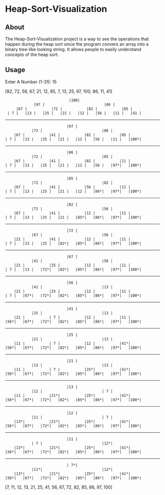 # Heap-Sort-Visualization

## About

The Heap-Sort-Visualization project is a way to see the operations that happen during the heap sort since the program convers an array into a binary tree-like looking string. It allows people to easily understand concepts of the heap sort.
  
## Usage

Enter A Number (1-31):
15


[82, 72, 56, 67, 21, 12, 85, 7, 13, 25, 97, 100, 86, 11, 41]

                                 |100|                              
                 |97 |                           |86 |              
         |67 |           |72 |           |82 |           |85 |       
     | 7 |   |13 |   |25 |   |21 |   |12 |   |56 |   |11 |   |41 | 

--------------------------------------------------------------
                                |97 |                              
                |72 |                           |86 |              
        |67 |           |41 |           |82 |           |85 |      
    | 7 |   |13 |   |25 |   |21 |   |12 |   |56 |   |11 |   |100*|  
 
--------------------------------------------------------------

                                |86 |                              
                |72 |                           |85 |              
        |67 |           |41 |           |82 |           |11 |      
    | 7 |   |13 |   |25 |   |21 |   |12 |   |56 |   |97*|   |100*|  

--------------------------------------------------------------

                                |85 |                              
                |72 |                           |82 |              
        |67 |           |41 |           |56 |           |11 |      
    | 7 |   |13 |   |25 |   |21 |   |12 |   |86*|   |97*|   |100*|  

--------------------------------------------------------------

                                |82 |                              
                |72 |                           |56 |              
        |67 |           |41 |           |12 |           |11 |      
    | 7 |   |13 |   |25 |   |21 |   |85*|   |86*|   |97*|   |100*|  

--------------------------------------------------------------

                                |72 |                              
                |67 |                           |56 |              
        |21 |           |41 |           |12 |           |11 |      
    | 7 |   |13 |   |25 |   |82*|   |85*|   |86*|   |97*|   |100*|  

--------------------------------------------------------------

                                |67 |                              
                |41 |                           |56 |              
        |21 |           |25 |           |12 |           |11 |      
    | 7 |   |13 |   |72*|   |82*|   |85*|   |86*|   |97*|   |100*|  

--------------------------------------------------------------

                                |56 |                              
                |41 |                           |13 |              
        |21 |           |25 |           |12 |           |11 |      
    | 7 |   |67*|   |72*|   |82*|   |85*|   |86*|   |97*|   |100*|  

--------------------------------------------------------------

                                |41 |                              
                |25 |                           |13 |              
        |21 |           | 7 |           |12 |           |11 |      
    |56*|   |67*|   |72*|   |82*|   |85*|   |86*|   |97*|   |100*|  

--------------------------------------------------------------

                                |25 |                              
                |21 |                           |13 |              
        |11 |           | 7 |           |12 |           |41*|      
    |56*|   |67*|   |72*|   |82*|   |85*|   |86*|   |97*|   |100*|  

--------------------------------------------------------------

                                |21 |                              
                |12 |                           |13 |              
        |11 |           | 7 |           |25*|           |41*|      
    |56*|   |67*|   |72*|   |82*|   |85*|   |86*|   |97*|   |100*|  

--------------------------------------------------------------

                                |13 |                              
                |12 |                           | 7 |              
        |11 |           |21*|           |25*|           |41*|      
    |56*|   |67*|   |72*|   |82*|   |85*|   |86*|   |97*|   |100*|  

--------------------------------------------------------------

                                |12 |                              
                |11 |                           | 7 |              
        |13*|           |21*|           |25*|           |41*|      
    |56*|   |67*|   |72*|   |82*|   |85*|   |86*|   |97*|   |100*|  

--------------------------------------------------------------

                                |11 |                              
                | 7 |                           |12*|              
        |13*|           |21*|           |25*|           |41*|      
    |56*|   |67*|   |72*|   |82*|   |85*|   |86*|   |97*|   |100*|  

--------------------------------------------------------------

                                | 7*|                              
                |11*|                           |12*|              
        |13*|           |21*|           |25*|           |41*|      
    |56*|   |67*|   |72*|   |82*|   |85*|   |86*|   |97*|   |100*|  
    
[7, 11, 12, 13, 21, 25, 41, 56, 67, 72, 82, 85, 86, 97, 100]
